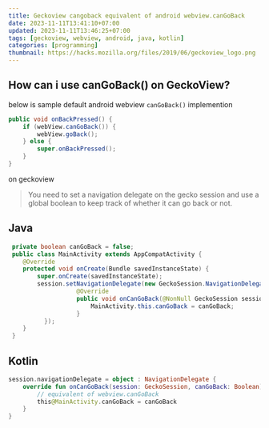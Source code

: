 ```yaml
---
title: Geckoview cangoback equivalent of android webview.canGoBack
date: 2023-11-11T13:41:10+07:00
updated: 2023-11-11T13:46:25+07:00
tags: [geckoview, webview, android, java, kotlin]
categories: [programming]
thumbnail: https://hacks.mozilla.org/files/2019/06/geckoview_logo.png
---
```


## How can i use canGoBack() on GeckoView?

below is sample default android webview `canGoBack()` implemention

```java
public void onBackPressed() {
    if (webView.canGoBack()) {
        webView.goBack();
    } else {
        super.onBackPressed();
    }
}
```

on geckoview 
> You need to set a navigation delegate on the gecko session and use a global boolean to keep track of whether it can go back or not.

## Java
```java
 private boolean canGoBack = false;
 public class MainActivity extends AppCompatActivity {
    @Override
    protected void onCreate(Bundle savedInstanceState) {
        super.onCreate(savedInstanceState);
        session.setNavigationDelegate(new GeckoSession.NavigationDelegate() {
                   @Override
                   public void onCanGoBack(@NonNull GeckoSession session, boolean canGoBack) {
                       MainActivity.this.canGoBack = canGoBack;
                   }
          });
    }
 }
```

## Kotlin

```kotlin
session.navigationDelegate = object : NavigationDelegate {
    override fun onCanGoBack(session: GeckoSession, canGoBack: Boolean) {
        // equivalent of webview.canGoBack
        this@MainActivity.canGoBack = canGoBack
    }
}
```
